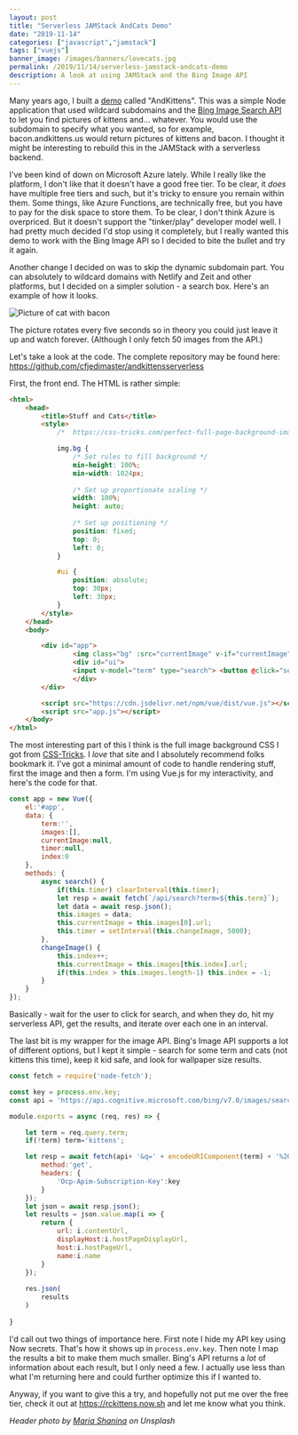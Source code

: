 ```yaml
---
layout: post
title: "Serverless JAMStack AndCats Demo"
date: "2019-11-14"
categories: ["javascript","jamstack"]
tags: ["vuejs"]
banner_image: /images/banners/lovecats.jpg
permalink: /2019/11/14/serverless-jamstack-andcats-demo
description: A look at using JAMStack and the Bing Image API
---
```


Many years ago, I built a [demo](https://www.raymondcamden.com/2013/08/27/Another-Node-Experiment-AndKittens) called "AndKittens". This was a simple Node application that used wildcard subdomains and the [Bing Image Search API](https://azure.microsoft.com/en-us/services/cognitive-services/bing-image-search-api/) to let you find pictures of kittens and... whatever. You would use the subdomain to specify what you wanted, so for example, bacon.andkittens.us would return pictures of kittens and bacon. I thought it might be interesting to rebuild this in the JAMStack with a serverless backend. 

I've been kind of down on Microsoft Azure lately. While I really like the platform, I don't like that it doesn't have a good free tier. To be clear, it *does* have multiple free tiers and such, but it's tricky to ensure you remain within them. Some things, like Azure Functions, are technically free, but you have to pay for the disk space to store them. To be clear, I don't think Azure is overpriced. But it doesn't support the "tinker/play" developer model well. I had pretty much decided I'd stop using it completely, but I really wanted this demo to work with the Bing Image API so I decided to bite the bullet and try it again.

Another change I decided on was to skip the dynamic subdomain part. You can absolutely to wildcard domains with Netlify and Zeit and other platforms, but I decided on a simpler solution - a search box. Here's an example of how it looks.

<img src="https://static.raymondcamden.com/images/2019/11/baconcat.jpg" alt="Picture of cat with bacon" class="imgborder imgcenter">

The picture rotates every five seconds so in theory you could just leave it up and watch forever. (Although I only fetch 50 images from the API.) 

Let's take a look at the code. The complete repository may be found here: <https://github.com/cfjedimaster/andkittensserverless>

First, the front end. The HTML is rather simple:

```html
<html>
	<head>
		<title>Stuff and Cats</title>
		<style>
			/* 	https://css-tricks.com/perfect-full-page-background-image/ */

			img.bg {
				/* Set rules to fill background */
				min-height: 100%;
				min-width: 1024px;
				
				/* Set up proportionate scaling */
				width: 100%;
				height: auto;
				
				/* Set up positioning */
				position: fixed;
				top: 0;
				left: 0;
			}

			#ui {
				position: absolute;
				top: 30px;
				left: 30px;
			}
		</style>
	</head>
	<body>

		<div id="app">
				<img class="bg" :src="currentImage" v-if="currentImage">
				<div id="ui">
				<input v-model="term" type="search"> <button @click="search" :disabled="!term">Search</button>
				</div>
		</div>

		<script src="https://cdn.jsdelivr.net/npm/vue/dist/vue.js"></script>
		<script src="app.js"></script>
	</body>
</html>
```

The most interesting part of this I think is the full image background CSS I got from [CSS-Tricks](https://css-tricks.com/perfect-full-page-background-image/). I *love* that site and I absolutely recommend folks bookmark it. I've got a minimal amount of code to handle rendering stuff, first the image and then a form. I'm using Vue.js for my interactivity, and here's the code for that.

```js
const app = new Vue({
	el:'#app',
	data: {
		term:'',
		images:[],
		currentImage:null,
		timer:null,
		index:0
	},
	methods: {
		async search() {
			if(this.timer) clearInterval(this.timer);
			let resp = await fetch(`/api/search?term=${this.term}`);
			let data = await resp.json();
			this.images = data;
			this.currentImage = this.images[0].url;
			this.timer = setInterval(this.changeImage, 5000);
		},
		changeImage() {
			this.index++;
			this.currentImage = this.images[this.index].url;
			if(this.index > this.images.length-1) this.index = -1;
		}
	}
});
```

Basically - wait for the user to click for search, and when they do, hit my serverless API, get the results, and iterate over each one in an interval. 

The last bit is my wrapper for the image API. Bing's Image API supports a lot of different options, but I kept it simple - search for some term and cats (not kittens this time), keep it kid safe, and look for wallpaper size results.

```js
const fetch = require('node-fetch');

const key = process.env.key;
const api = 'https://api.cognitive.microsoft.com/bing/v7.0/images/search?safeSearch=strict&size=wallpaper&count=50';

module.exports = async (req, res) => {

	let term = req.query.term;
	if(!term) term='kittens';

	let resp = await fetch(api+ '&q=' + encodeURIComponent(term) + '%20AND%20cats', {
		method:'get',
		headers: {
			'Ocp-Apim-Subscription-Key':key
		}
	});
	let json = await resp.json();
	let results = json.value.map(i => {
		return {
			url: i.contentUrl,
			displayHost:i.hostPageDisplayUrl,
			host:i.hostPageUrl,
			name:i.name
		}
	});
	
	res.json(
		results
	)
	
}
 ``` 

 I'd call out two things of importance here. First note I hide my API key using Now secrets. That's how it shows up in `process.env.key`. Then note I map the results a bit to make them much smaller. Bing's API returns a *lot* of information about each result, but I only need a few. I actually use less than what I'm returning here and could further optimize this if I wanted to.

 Anyway, if you want to give this a try, and hopefully not put me over the free tier, check it out at <https://rckittens.now.sh> and let me know what you think.

 <i>Header photo by <a href="https://unsplash.com/@mariashanina?utm_source=unsplash&utm_medium=referral&utm_content=creditCopyText">Maria Shanina</a> on Unsplash</i>
